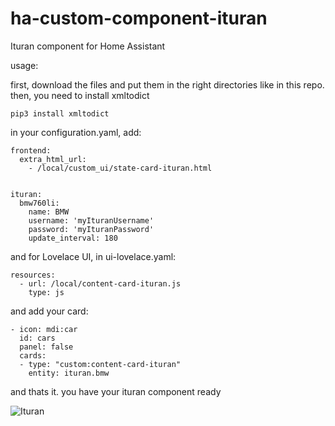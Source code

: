 # ha-custom-component-ituran
Ituran component for Home Assistant


usage:

first, download the files and put them in the right directories like in this repo.
then, you need to install xmltodict 
```
pip3 install xmltodict
```

in your configuration.yaml, add:

```
frontend:
  extra_html_url:
    - /local/custom_ui/state-card-ituran.html


ituran:
  bmw760li:
    name: BMW
    username: 'myIturanUsername'
    password: 'myIturanPassword'
    update_interval: 180
```


and for Lovelace UI, in ui-lovelace.yaml:

```
resources:
  - url: /local/content-card-ituran.js
    type: js
```

and add your card:
```
- icon: mdi:car
  id: cars
  panel: false
  cards:
  - type: "custom:content-card-ituran"
    entity: ituran.bmw
 ```



and thats it. you have your ituran component ready

![Ituran](https://preview.ibb.co/chwMxS/Screen_Shot_2018_04_20_at_16_53_21.png)
